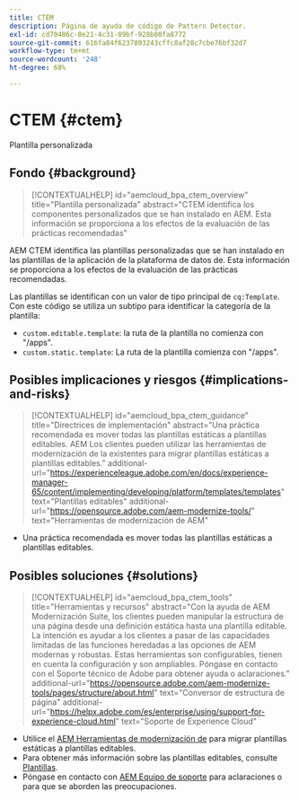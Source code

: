 ```yaml
---
title: CTEM
description: Página de ayuda de código de Pattern Detector.
exl-id: cd70486c-8e21-4c31-89bf-928b80fa8772
source-git-commit: 616fa84f6237893243cffc8af28c7cbe76bf32d7
workflow-type: tm+mt
source-wordcount: '248'
ht-degree: 68%

---
```


# CTEM {#ctem}

Plantilla personalizada

## Fondo {#background}

>[!CONTEXTUALHELP]
>id="aemcloud_bpa_ctem_overview"
>title="Plantilla personalizada"
>abstract="CTEM identifica los componentes personalizados que se han instalado en AEM. Esta información se proporciona a los efectos de la evaluación de las prácticas recomendadas"

AEM CTEM identifica las plantillas personalizadas que se han instalado en las plantillas de la aplicación de la plataforma de datos de. Esta información se proporciona a los efectos de la evaluación de las prácticas recomendadas.

Las plantillas se identifican con un valor de tipo principal de `cq:Template`. Con este código se utiliza un subtipo para identificar la categoría de la plantilla:

* `custom.editable.template`: la ruta de la plantilla no comienza con &quot;/apps&quot;.
* `custom.static.template`: La ruta de la plantilla comienza con &quot;/apps&quot;.

## Posibles implicaciones y riesgos {#implications-and-risks}

>[!CONTEXTUALHELP]
>id="aemcloud_bpa_ctem_guidance"
>title="Directrices de implementación"
>abstract="Una práctica recomendada es mover todas las plantillas estáticas a plantillas editables. AEM Los clientes pueden utilizar las herramientas de modernización de la existentes para migrar plantillas estáticas a plantillas editables."
>additional-url="https://experienceleague.adobe.com/en/docs/experience-manager-65/content/implementing/developing/platform/templates/templates" text="Plantillas editables"
>additional-url="https://opensource.adobe.com/aem-modernize-tools/" text="Herramientas de modernización de AEM"

* Una práctica recomendada es mover todas las plantillas estáticas a plantillas editables.

## Posibles soluciones {#solutions}

>[!CONTEXTUALHELP]
>id="aemcloud_bpa_ctem_tools"
>title="Herramientas y recursos"
>abstract="Con la ayuda de AEM Modernización Suite, los clientes pueden manipular la estructura de una página desde una definición estática hasta una plantilla editable. La intención es ayudar a los clientes a pasar de las capacidades limitadas de las funciones heredadas a las opciones de AEM modernas y robustas. Estas herramientas son configurables, tienen en cuenta la configuración y son ampliables. Póngase en contacto con el Soporte técnico de Adobe para obtener ayuda o aclaraciones."
>additional-url="https://opensource.adobe.com/aem-modernize-tools/pages/structure/about.html" text="Conversor de estructura de página"
>additional-url="https://helpx.adobe.com/es/enterprise/using/support-for-experience-cloud.html" text="Soporte de Experience Cloud"

* Utilice el [AEM Herramientas de modernización de](https://opensource.adobe.com/aem-modernize-tools/) para migrar plantillas estáticas a plantillas editables.
* Para obtener más información sobre las plantillas editables, consulte [Plantillas](https://experienceleague.adobe.com/en/docs/experience-manager-65/content/implementing/developing/platform/templates/templates).
* Póngase en contacto con [AEM Equipo de soporte](https://helpx.adobe.com/es/enterprise/using/support-for-experience-cloud.html) para aclaraciones o para que se aborden las preocupaciones.
